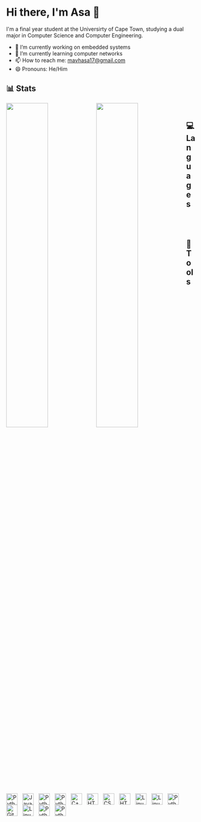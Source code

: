 # Hi there, I'm Asa 👋

I'm a final year student at the Universirty of Cape Town, studying a dual major in Computer Science and Computer Engineering.


- 🔭 I’m currently working on embedded systems
- 🌱 I’m currently learning computer networks
- 📫 How to reach me: mavhasa17@gmail.com
- 😄 Pronouns: He/Him

## 📊 Stats

<img align="left" width="47%" src = "https://github-readme-stats-asamavhungu.vercel.app/api?username=asaMavhungu&show_icons=true&theme=radical" />

<img align="left" width="47%" src = "https://github-readme-stats-asamavhungu.vercel.app/api/top-langs/?username=asaMavhungu&layout=compact" />

<br />

## 💻 Languages

<div style="display: inline_block"><br>

<img align="left" alt="Python" width="30px" style="padding-right:10px;" src="https://cdn.jsdelivr.net/gh/devicons/devicon/icons/python/python-plain.svg" />


<img align="left" alt="Java" width="30px" style="padding-right:10px;" src="https://cdn.jsdelivr.net/gh/devicons/devicon/icons/java/java-original.svg"/>

<img align="left" alt="Python" width="30px" style="padding-right:10px;" src="https://cdn.jsdelivr.net/gh/devicons/devicon/icons/kotlin/kotlin-original.svg" />

<img align="left" alt="Python" width="30px" style="padding-right:10px;" src="https://cdn.jsdelivr.net/gh/devicons/devicon/icons/csharp/csharp-line.svg" />

<img align="left" alt="C++" width="30px" style="padding-right:10px;" src="https://cdn.jsdelivr.net/gh/devicons/devicon/icons/cplusplus/cplusplus-line.svg" />

<img align="left" alt="HTML" width="30px" style="padding-right:10px;" src="https://cdn.jsdelivr.net/gh/devicons/devicon/icons/html5/html5-plain.svg" />

<img align="left" alt="CSS" width="30px" style="padding-right:10px;" src="https://cdn.jsdelivr.net/gh/devicons/devicon/icons/css3/css3-plain.svg" />

<img align="left" alt="HTML" width="30px" style="padding-right:10px;" src="https://cdn.jsdelivr.net/gh/devicons/devicon/icons/r/r-original.svg" />

<br />

</div>






## 🧰Tools

<div style="display: inline_block"><br>

<img align="left" alt="Linux" width="30px" style="padding-right:10px;" src="https://cdn.jsdelivr.net/gh/devicons/devicon/icons/androidstudio/androidstudio-original.svg" />

<img align="left" alt="Linux" width="30px" style="padding-right:10px;" src="https://cdn.jsdelivr.net/gh/devicons/devicon/icons/arduino/arduino-original.svg" />

<img align="left" alt="Python" width="30px" style="padding-right:10px;" src="https://cdn.jsdelivr.net/gh/devicons/devicon/icons/django/django-plain.svg" />

<img align="left" alt="Git" width="30px" style="padding-right:10px;" src="https://cdn.jsdelivr.net/gh/devicons/devicon/icons/git/git-original.svg" />

<img align="left" alt="Linux" width="30px" style="padding-right:10px;" src="https://cdn.jsdelivr.net/gh/devicons/devicon/icons/linux/linux-original.svg" />

<img align="left" alt="Python" width="30px" style="padding-right:10px;" src="https://cdn.jsdelivr.net/gh/devicons/devicon/icons/sass/sass-original.svg" />


<img align="left" alt="Python" width="30px" style="padding-right:10px;" src="https://cdn.jsdelivr.net/gh/devicons/devicon/icons/sqlite/sqlite-original.svg" />

</div>